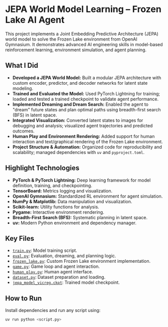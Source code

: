 # JEPA World Model Learning – Frozen Lake AI Agent

This project implements a Joint Embedding Predictive Architecture (JEPA) world model to solve the Frozen Lake environment from OpenAI Gymnasium. It demonstrates advanced AI engineering skills in model-based reinforcement learning, environment simulation, and agent planning.

## What I Did

- **Developed a JEPA World Model:** Built a modular JEPA architecture with custom encoder, predictor, and decoder networks for latent state modeling.
- **Trained and Evaluated the Model:** Used PyTorch Lightning for training; loaded and tested a trained checkpoint to validate agent performance.
- **Implemented Dreaming and Dream Search:** Enabled the agent to "dream" future states and plan optimal paths using breadth-first search (BFS) in latent space.
- **Integrated Visualization:** Converted latent states to images for debugging and analysis; visualized agent trajectories and predicted outcomes.
- **Human Play and Environment Rendering:** Added support for human interaction and text/graphical rendering of the Frozen Lake environment.
- **Project Structure & Automation:** Organized code for reproducibility and scalability; managed dependencies with `uv` and `pyproject.toml`.

## Highlight Technologies

- **PyTorch & PyTorch Lightning:** Deep learning framework for model definition, training, and checkpointing.
- **TensorBoard:** Metrics logging and visualization.
- **OpenAI Gymnasium:** Standardized RL environment for agent simulation.
- **NumPy & Matplotlib:** Data manipulation and visualization.
- **Scikit-learn:** Utility functions for analysis.
- **Pygame:** Interactive environment rendering.
- **Breadth-First Search (BFS):** Systematic planning in latent space.
- **uv:** Modern Python environment and dependency manager.

## Key Files

- [`train.py`](train.py): Model training script.
- [`eval.py`](eval.py): Evaluation, dreaming, and planning logic.
- [`frozen_lake.py`](frozen_lake.py): Custom Frozen Lake environment implementation.
- [`game.py`](game.py): Game loop and agent interaction.
- [`human_play.py`](human_play.py): Human agent interface.
- [`dataset.py`](dataset.py): Dataset preparation and loading.
- [`jepa_model_vicreg.ckpt`](jepa_model_vicreg.ckpt): Trained model checkpoint.

## How to Run

Install dependencies and run any script using:

```bash
uv run python <script.py>
```
